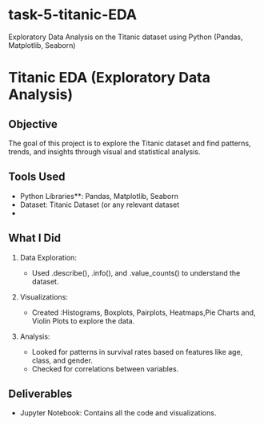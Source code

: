 # task-5-titanic-EDA
Exploratory Data Analysis on the Titanic dataset using Python (Pandas, Matplotlib, Seaborn)
# Titanic EDA (Exploratory Data Analysis)

## Objective
The goal of this project is to explore the Titanic dataset and find patterns, trends, and insights through visual and statistical analysis.

## Tools Used
- Python Libraries**: Pandas, Matplotlib, Seaborn
- Dataset: Titanic Dataset (or any relevant dataset
- 
## What I Did
1. Data Exploration:
   - Used .describe(), .info(), and .value_counts() to understand the dataset.
2. Visualizations:
   - Created :Histograms, Boxplots, Pairplots,  Heatmaps,Pie Charts and, Violin Plots to explore the data.
   
3. Analysis:
   - Looked for patterns in survival rates based on features like age, class, and gender.
   - Checked for correlations between variables.
  
## Deliverables
- Jupyter Notebook: Contains all the code and visualizations.



